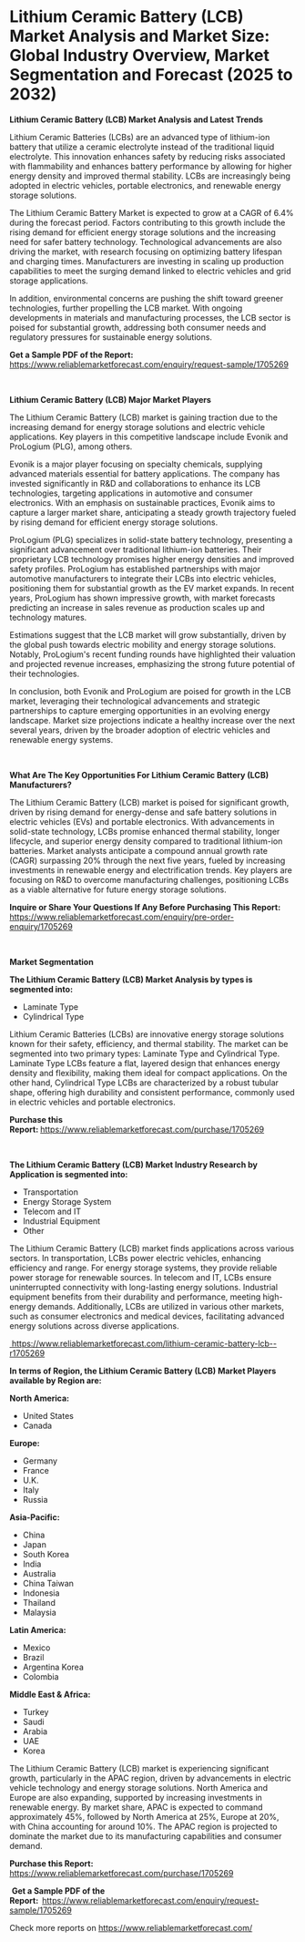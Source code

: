 <p><h1>Lithium Ceramic Battery (LCB) Market Analysis and Market Size: Global Industry Overview, Market Segmentation and Forecast (2025 to 2032)</h1></p><p><strong>Lithium Ceramic Battery (LCB) Market Analysis and Latest Trends</strong></p>
<p><p>Lithium Ceramic Batteries (LCBs) are an advanced type of lithium-ion battery that utilize a ceramic electrolyte instead of the traditional liquid electrolyte. This innovation enhances safety by reducing risks associated with flammability and enhances battery performance by allowing for higher energy density and improved thermal stability. LCBs are increasingly being adopted in electric vehicles, portable electronics, and renewable energy storage solutions.</p><p>The Lithium Ceramic Battery Market is expected to grow at a CAGR of 6.4% during the forecast period. Factors contributing to this growth include the rising demand for efficient energy storage solutions and the increasing need for safer battery technology. Technological advancements are also driving the market, with research focusing on optimizing battery lifespan and charging times. Manufacturers are investing in scaling up production capabilities to meet the surging demand linked to electric vehicles and grid storage applications. </p><p>In addition, environmental concerns are pushing the shift toward greener technologies, further propelling the LCB market. With ongoing developments in materials and manufacturing processes, the LCB sector is poised for substantial growth, addressing both consumer needs and regulatory pressures for sustainable energy solutions.</p></p>
<p><strong>Get a Sample PDF of the Report:&nbsp;</strong> <a href="https://www.reliablemarketforecast.com/enquiry/request-sample/1705269?utm_campaign=2731&utm_medium=2&utm_source=Github&utm_content=ia&utm_term=27032025&utm_id=lithium-ceramic-battery-lcb">https://www.reliablemarketforecast.com/enquiry/request-sample/1705269</a></p>
<p>&nbsp;</p>
<p><strong>Lithium Ceramic Battery (LCB) Major Market Players</strong></p>
<p><p>The Lithium Ceramic Battery (LCB) market is gaining traction due to the increasing demand for energy storage solutions and electric vehicle applications. Key players in this competitive landscape include Evonik and ProLogium (PLG), among others. </p><p>Evonik is a major player focusing on specialty chemicals, supplying advanced materials essential for battery applications. The company has invested significantly in R&D and collaborations to enhance its LCB technologies, targeting applications in automotive and consumer electronics. With an emphasis on sustainable practices, Evonik aims to capture a larger market share, anticipating a steady growth trajectory fueled by rising demand for efficient energy storage solutions.</p><p>ProLogium (PLG) specializes in solid-state battery technology, presenting a significant advancement over traditional lithium-ion batteries. Their proprietary LCB technology promises higher energy densities and improved safety profiles. ProLogium has established partnerships with major automotive manufacturers to integrate their LCBs into electric vehicles, positioning them for substantial growth as the EV market expands. In recent years, ProLogium has shown impressive growth, with market forecasts predicting an increase in sales revenue as production scales up and technology matures.</p><p>Estimations suggest that the LCB market will grow substantially, driven by the global push towards electric mobility and energy storage solutions. Notably, ProLogium's recent funding rounds have highlighted their valuation and projected revenue increases, emphasizing the strong future potential of their technologies.</p><p>In conclusion, both Evonik and ProLogium are poised for growth in the LCB market, leveraging their technological advancements and strategic partnerships to capture emerging opportunities in an evolving energy landscape. Market size projections indicate a healthy increase over the next several years, driven by the broader adoption of electric vehicles and renewable energy systems.</p></p>
<p>&nbsp;</p>
<p><strong>What Are The Key Opportunities For Lithium Ceramic Battery (LCB) Manufacturers?</strong></p>
<p><p>The Lithium Ceramic Battery (LCB) market is poised for significant growth, driven by rising demand for energy-dense and safe battery solutions in electric vehicles (EVs) and portable electronics. With advancements in solid-state technology, LCBs promise enhanced thermal stability, longer lifecycle, and superior energy density compared to traditional lithium-ion batteries. Market analysts anticipate a compound annual growth rate (CAGR) surpassing 20% through the next five years, fueled by increasing investments in renewable energy and electrification trends. Key players are focusing on R&D to overcome manufacturing challenges, positioning LCBs as a viable alternative for future energy storage solutions.</p></p>
<p><strong>Inquire or Share Your Questions If Any Before Purchasing This Report:</strong> <a href="https://www.reliablemarketforecast.com/enquiry/pre-order-enquiry/1705269?utm_campaign=2731&utm_medium=2&utm_source=Github&utm_content=ia&utm_term=27032025&utm_id=lithium-ceramic-battery-lcb">https://www.reliablemarketforecast.com/enquiry/pre-order-enquiry/1705269</a></p>
<p>&nbsp;</p>
<p><strong>Market Segmentation</strong></p>
<p><strong>The Lithium Ceramic Battery (LCB) Market Analysis by types is segmented into:</strong></p>
<p><ul><li>Laminate Type</li><li>Cylindrical Type</li></ul></p>
<p><p>Lithium Ceramic Batteries (LCBs) are innovative energy storage solutions known for their safety, efficiency, and thermal stability. The market can be segmented into two primary types: Laminate Type and Cylindrical Type. Laminate Type LCBs feature a flat, layered design that enhances energy density and flexibility, making them ideal for compact applications. On the other hand, Cylindrical Type LCBs are characterized by a robust tubular shape, offering high durability and consistent performance, commonly used in electric vehicles and portable electronics.</p></p>
<p><strong>Purchase this Report:&nbsp;</strong><a href="https://www.reliablemarketforecast.com/purchase/1705269?utm_campaign=2731&utm_medium=2&utm_source=Github&utm_content=ia&utm_term=27032025&utm_id=lithium-ceramic-battery-lcb">https://www.reliablemarketforecast.com/purchase/1705269</a></p>
<p>&nbsp;</p>
<p><strong>The Lithium Ceramic Battery (LCB) Market Industry Research by Application is segmented into:</strong></p>
<p><ul><li>Transportation</li><li>Energy Storage System</li><li>Telecom and IT</li><li>Industrial Equipment</li><li>Other</li></ul></p>
<p><p>The Lithium Ceramic Battery (LCB) market finds applications across various sectors. In transportation, LCBs power electric vehicles, enhancing efficiency and range. For energy storage systems, they provide reliable power storage for renewable sources. In telecom and IT, LCBs ensure uninterrupted connectivity with long-lasting energy solutions. Industrial equipment benefits from their durability and performance, meeting high-energy demands. Additionally, LCBs are utilized in various other markets, such as consumer electronics and medical devices, facilitating advanced energy solutions across diverse applications.</p></p>
<p><a href="https://www.reliablemarketforecast.com/lithium-ceramic-battery-lcb--r1705269?utm_campaign=2731&utm_medium=2&utm_source=Github&utm_content=ia&utm_term=27032025&utm_id=lithium-ceramic-battery-lcb">&nbsp;https://www.reliablemarketforecast.com/lithium-ceramic-battery-lcb--r1705269</a></p>
<p><strong>In terms of Region, the Lithium Ceramic Battery (LCB) Market Players available by Region are:</strong></p>
<p>
    <p> <strong> North America: </strong>
        <ul>
            <li>United States</li>
            <li>Canada</li>
        </ul>
        </p> 
    <p> <strong> Europe: </strong>
        <ul>
            <li>Germany</li>
            <li>France</li>
            <li>U.K.</li>
            <li>Italy</li>
            <li>Russia</li>
        </ul>
        </p> 
    <p> <strong> Asia-Pacific: </strong>
        <ul>
            <li>China</li>
            <li>Japan</li>
            <li>South Korea</li>
            <li>India</li>
            <li>Australia</li>
            <li>China Taiwan</li>
            <li>Indonesia</li>
            <li>Thailand</li>
            <li>Malaysia</li>
        </ul>
        </p> 
    <p> <strong> Latin America: </strong>
        <ul>
            <li>Mexico</li>
            <li>Brazil</li>
            <li>Argentina Korea</li>
            <li>Colombia</li>
        </ul>
        </p> 
    <p> <strong> Middle East & Africa: </strong>
        <ul>
            <li>Turkey</li>
            <li>Saudi</li>
            <li>Arabia</li>
            <li>UAE</li>
            <li>Korea</li>
        </ul>
    </p>
    </p>
<p><p>The Lithium Ceramic Battery (LCB) market is experiencing significant growth, particularly in the APAC region, driven by advancements in electric vehicle technology and energy storage solutions. North America and Europe are also expanding, supported by increasing investments in renewable energy. By market share, APAC is expected to command approximately 45%, followed by North America at 25%, Europe at 20%, with China accounting for around 10%. The APAC region is projected to dominate the market due to its manufacturing capabilities and consumer demand.</p></p>
<p><strong>Purchase this Report: </strong><a href="https://www.reliablemarketforecast.com/purchase/1705269?utm_campaign=2731&utm_medium=2&utm_source=Github&utm_content=ia&utm_term=27032025&utm_id=lithium-ceramic-battery-lcb">https://www.reliablemarketforecast.com/purchase/1705269</a></p>
<p>&nbsp;<strong>Get a Sample PDF of the Report:&nbsp;&nbsp;</strong><a href="https://www.reliablemarketforecast.com/enquiry/request-sample/1705269?utm_campaign=2731&utm_medium=2&utm_source=Github&utm_content=ia&utm_term=27032025&utm_id=lithium-ceramic-battery-lcb">https://www.reliablemarketforecast.com/enquiry/request-sample/1705269</a></p>
<p><strong></strong></p>
<p>Check more reports on <a href="https://www.reliablemarketforecast.com/?utm_campaign=2731&utm_medium=2&utm_source=Github&utm_content=ia&utm_term=27032025&utm_id=lithium-ceramic-battery-lcb">https://www.reliablemarketforecast.com/</a></p>